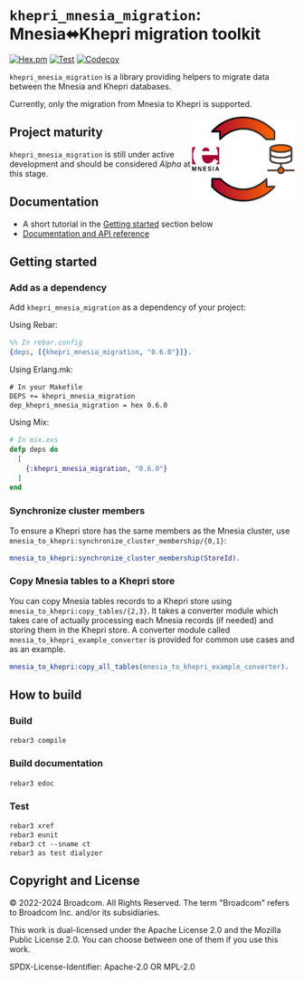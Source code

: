 # `khepri_mnesia_migration`: Mnesia⬌Khepri migration toolkit

[![Hex.pm](https://img.shields.io/hexpm/v/khepri_mnesia_migration)](https://hex.pm/packages/khepri_mnesia_migration/)
[![Test](https://github.com/rabbitmq/khepri_mnesia_migration/actions/workflows/test.yaml/badge.svg)](https://github.com/rabbitmq/khepri_mnesia_migration/actions/workflows/test.yaml)
[![Codecov](https://codecov.io/gh/rabbitmq/khepri_mnesia_migration/branch/main/graph/badge.svg?token=R0OGKZ2RK2)](https://codecov.io/gh/rabbitmq/khepri_mnesia_migration)

`khepri_mnesia_migration` is a library providing helpers to migrate data
between the Mnesia and Khepri databases.

Currently, only the migration from Mnesia to Khepri is supported.

<img align="right" height="150" src="/doc/kmm-logo.svg">

## Project maturity

`khepri_mnesia_migration` is still under active development and should be
considered *Alpha* at this stage.

## Documentation

* A short tutorial in the [Getting started](#getting-started) section below
* [Documentation and API reference](https://rabbitmq.github.io/khepri_mnesia_migration/)

## Getting started

### Add as a dependency

Add `khepri_mnesia_migration` as a dependency of your project:

Using Rebar:

```erlang
%% In rebar.config
{deps, [{khepri_mnesia_migration, "0.6.0"}]}.
```

Using Erlang.mk:

```make
# In your Makefile
DEPS += khepri_mnesia_migration
dep_khepri_mnesia_migration = hex 0.6.0
```

Using Mix:

```elixir
# In mix.exs
defp deps do
  [
    {:khepri_mnesia_migration, "0.6.0"}
  ]
end
```

### Synchronize cluster members

To ensure a Khepri store has the same members as the Mnesia cluster, use
`mnesia_to_khepri:synchronize_cluster_membership/{0,1}`:

```erlang
mnesia_to_khepri:synchronize_cluster_membership(StoreId).
```

### Copy Mnesia tables to a Khepri store

You can copy Mnesia tables records to a Khepri store using
`mnesia_to_khepri:copy_tables/{2,3}`. It takes a converter module which takes
care of actually processing each Mnesia records (if needed) and storing them in
the Khepri store. A converter module called
`mnesia_to_khepri_example_converter` is provided for common use cases and as an
example.

```erlang
mnesia_to_khepri:copy_all_tables(mnesia_to_khepri_example_converter).
```

## How to build

### Build

```
rebar3 compile
```

### Build documentation

```
rebar3 edoc
```

### Test

```
rebar3 xref
rebar3 eunit
rebar3 ct --sname ct
rebar3 as test dialyzer
```

## Copyright and License

© 2022-2024 Broadcom. All Rights Reserved. The term "Broadcom" refers to
Broadcom Inc. and/or its subsidiaries.

This work is dual-licensed under the Apache License 2.0 and the Mozilla Public
License 2.0. You can choose between one of them if you use this work.

SPDX-License-Identifier: Apache-2.0 OR MPL-2.0
